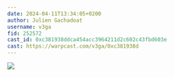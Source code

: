 ```yaml
---
date: 2024-04-11T13:34:05+0200
author: Julien Gachadoat
username: v3ga
fid: 252572
cast_id: 0xc381938ddca454acc3964211d2c602c43fbd603e
cast: https://warpcast.com/v3ga/0xc381938d
---
```

  

![](https://imagedelivery.net/BXluQx4ige9GuW0Ia56BHw/91035d3c-e846-4242-04fb-3908dd667000/original)